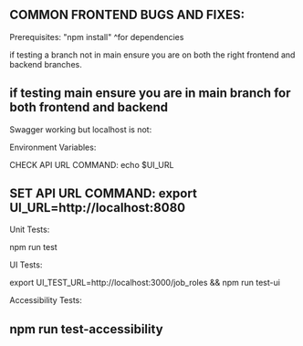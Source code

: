 COMMON FRONTEND BUGS AND FIXES:
------------------------------------------------------------
Prerequisites:
"npm install" 
^for dependencies

if testing a branch not in main ensure you are on both the right frontend and backend branches.

if testing main ensure you are in main branch for both frontend and backend
------------------------------------------------------------
Swagger working but localhost is not:

Environment Variables:

CHECK API URL COMMAND:
echo $UI_URL

SET API URL COMMAND:
export UI_URL=http://localhost:8080
------------------------------------------------------------
Unit Tests:

npm run test

UI Tests:

export UI_TEST_URL=http://localhost:3000/job_roles && npm run test-ui

Accessibility Tests:

npm run test-accessibility
------------------------------------------------------------
